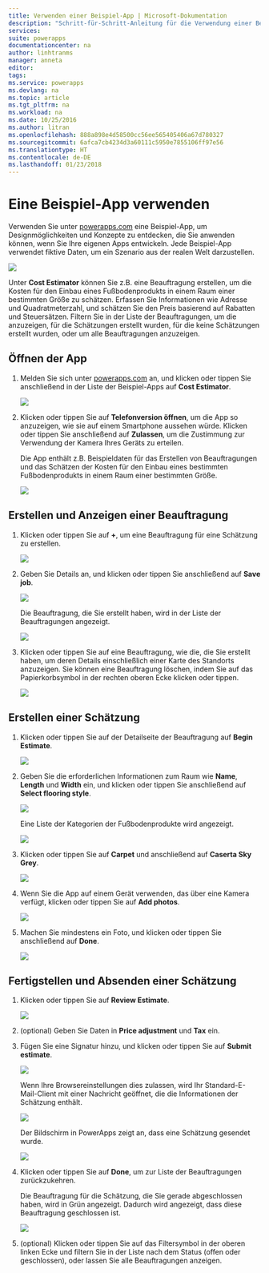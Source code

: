 ```yaml
---
title: Verwenden einer Beispiel-App | Microsoft-Dokumentation
description: "Schritt-für-Schritt-Anleitung für die Verwendung einer Beispiel-App unter „powerapps.com“"
services: 
suite: powerapps
documentationcenter: na
author: linhtranms
manager: anneta
editor: 
tags: 
ms.service: powerapps
ms.devlang: na
ms.topic: article
ms.tgt_pltfrm: na
ms.workload: na
ms.date: 10/25/2016
ms.author: litran
ms.openlocfilehash: 888a898e4d58500cc56ee565405406a67d780327
ms.sourcegitcommit: 6afca7cb4234d3a60111c5950e7855106ff97e56
ms.translationtype: HT
ms.contentlocale: de-DE
ms.lasthandoff: 01/23/2018
---
```

# <a name="use-a-sample-app"></a>Eine Beispiel-App verwenden
Verwenden Sie unter [powerapps.com](http://web.powerapps.com) eine Beispiel-App, um Designmöglichkeiten und Konzepte zu entdecken, die Sie anwenden können, wenn Sie Ihre eigenen Apps entwickeln. Jede Beispiel-App verwendet fiktive Daten, um ein Szenario aus der realen Welt darzustellen.

![](./media/open-and-run-a-sample-app/portal-home.png)

Unter **Cost Estimator** können Sie z.B. eine Beauftragung erstellen, um die Kosten für den Einbau eines Fußbodenprodukts in einem Raum einer bestimmten Größe zu schätzen. Erfassen Sie Informationen wie Adresse und Quadratmeterzahl, und schätzen Sie den Preis basierend auf Rabatten und Steuersätzen. Filtern Sie in der Liste der Beauftragungen, um die anzuzeigen, für die Schätzungen erstellt wurden, für die keine Schätzungen erstellt wurden, oder um alle Beauftragungen anzuzeigen.

## <a name="open-the-app"></a>Öffnen der App
1. Melden Sie sich unter [powerapps.com](https://web.powerapps.com) an, und klicken oder tippen Sie anschließend in der Liste der Beispiel-Apps auf **Cost Estimator**.

    ![](./media/open-and-run-a-sample-app/app-tile.png)
2. Klicken oder tippen Sie auf **Telefonversion öffnen**, um die App so anzuzeigen, wie sie auf einem Smartphone aussehen würde. Klicken oder tippen Sie anschließend auf **Zulassen**, um die Zustimmung zur Verwendung der Kamera Ihres Geräts zu erteilen.

    Die App enthält z.B. Beispieldaten für das Erstellen von Beauftragungen und das Schätzen der Kosten für den Einbau eines bestimmten Fußbodenprodukts in einem Raum einer bestimmten Größe.

    ![](./media/open-and-run-a-sample-app/cost_estimator_home.png)

## <a name="make-and-view-an-appointment"></a>Erstellen und Anzeigen einer Beauftragung
1. Klicken oder tippen Sie auf **+**, um eine Beauftragung für eine Schätzung zu erstellen.

    ![](./media/open-and-run-a-sample-app/cost_estimator_add.png)
2. Geben Sie Details an, und klicken oder tippen Sie anschließend auf **Save job**.

    ![](./media/open-and-run-a-sample-app/cost_estimator_new.png)

    Die Beauftragung, die Sie erstellt haben, wird in der Liste der Beauftragungen angezeigt.

    ![](./media/open-and-run-a-sample-app/new_job_added.png)
3. Klicken oder tippen Sie auf eine Beauftragung, wie die, die Sie erstellt haben, um deren Details einschließlich einer Karte des Standorts anzuzeigen. Sie können eine Beauftragung löschen, indem Sie auf das Papierkorbsymbol in der rechten oberen Ecke klicken oder tippen.

    ![](./media/open-and-run-a-sample-app/job_details.png)

## <a name="create-an-estimate"></a>Erstellen einer Schätzung
1. Klicken oder tippen Sie auf der Detailseite der Beauftragung auf **Begin Estimate**.

    ![](./media/open-and-run-a-sample-app/begin_estimate.png)
2. Geben Sie die erforderlichen Informationen zum Raum wie **Name**, **Length** und **Width** ein, und klicken oder tippen Sie anschließend auf **Select flooring style**.

    ![](./media/open-and-run-a-sample-app/dimensions.png)

    Eine Liste der Kategorien der Fußbodenprodukte wird angezeigt.

    ![](./media/open-and-run-a-sample-app/select_flooring_type.png)
3. Klicken oder tippen Sie auf **Carpet** und anschließend auf **Caserta Sky Grey**.

    ![](./media/open-and-run-a-sample-app/carpet.png)
4. Wenn Sie die App auf einem Gerät verwenden, das über eine Kamera verfügt, klicken oder tippen Sie auf **Add photos**.

    ![](./media/open-and-run-a-sample-app/add_photos.png)
5. Machen Sie mindestens ein Foto, und klicken oder tippen Sie anschließend auf **Done**.

    ![](./media/open-and-run-a-sample-app/take_photos.png)

## <a name="finish-and-submit-an-estimate"></a>Fertigstellen und Absenden einer Schätzung
1. Klicken oder tippen Sie auf **Review Estimate**.

    ![](./media/open-and-run-a-sample-app/review_estimate.png)
2. (optional) Geben Sie Daten in **Price adjustment** und **Tax** ein.
3. Fügen Sie eine Signatur hinzu, und klicken oder tippen Sie auf **Submit estimate**.

    ![](./media/open-and-run-a-sample-app/submit_estimate.png)

    Wenn Ihre Browsereinstellungen dies zulassen, wird Ihr Standard-E-Mail-Client mit einer Nachricht geöffnet, die die Informationen der Schätzung enthält.

    ![](./media/open-and-run-a-sample-app/email.png)

    Der Bildschirm in PowerApps zeigt an, dass eine Schätzung gesendet wurde.

    ![](./media/open-and-run-a-sample-app/done.png)
4. Klicken oder tippen Sie auf **Done**, um zur Liste der Beauftragungen zurückzukehren.

    Die Beauftragung für die Schätzung, die Sie gerade abgeschlossen haben, wird in Grün angezeigt. Dadurch wird angezeigt, dass diese Beauftragung geschlossen ist.

    ![](./media/open-and-run-a-sample-app/estimate_done.png)
5. (optional) Klicken oder tippen Sie auf das Filtersymbol in der oberen linken Ecke und filtern Sie in der Liste nach dem Status (offen oder geschlossen), oder lassen Sie alle Beauftragungen anzeigen.
